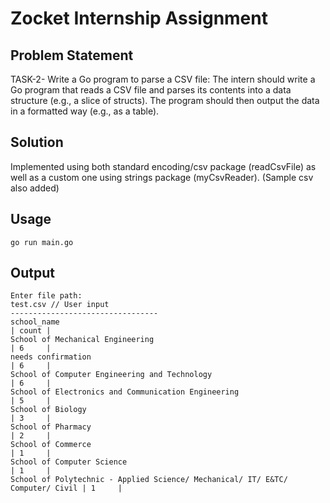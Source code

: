 # Zocket Internship Assignment


## Problem Statement

TASK-2- Write a Go program to parse a CSV file: The intern should write a Go program that reads a CSV file and parses its contents into a data structure (e.g., a slice of structs). The program should then output the data in a formatted way (e.g., as a table).


## Solution

Implemented using both standard encoding/csv package (readCsvFile) as well as a custom one using strings package (myCsvReader).
(Sample csv also added)
## Usage

```go run main.go```

## Output

```
Enter file path: 
test.csv // User input
---------------------------------
school_name                                                                    | count |
School of Mechanical Engineering                                               | 6     |
needs confirmation                                                             | 6     |
School of Computer Engineering and Technology                                  | 6     |
School of Electronics and Communication Engineering                            | 5     |
School of Biology                                                              | 3     |
School of Pharmacy                                                             | 2     |
School of Commerce                                                             | 1     |
School of Computer Science                                                     | 1     |
School of Polytechnic - Applied Science/ Mechanical/ IT/ E&TC/ Computer/ Civil | 1     |
```






